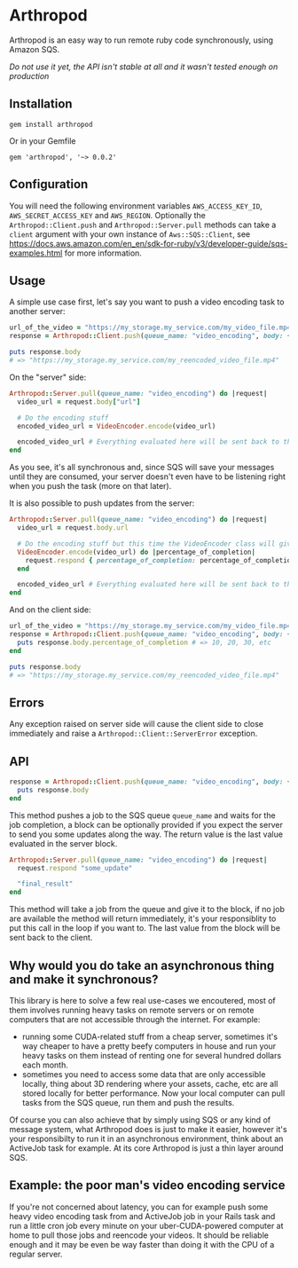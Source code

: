 # Arthropod

Arthropod is an easy way to run remote ruby code synchronously, using Amazon SQS.

*Do not use it yet, the API isn't stable at all and it wasn't tested enough on production*

## Installation

```
gem install arthropod
```

Or in your Gemfile

```
gem 'arthropod', '~> 0.0.2'
```

## Configuration

You will need the following environment variables `AWS_ACCESS_KEY_ID`, `AWS_SECRET_ACCESS_KEY` and `AWS_REGION`. Optionally the `Arthropod::Client.push` and `Arthropod::Server.pull`  methods can take a `client` argument with your own instance of `Aws::SQS::Client`, see https://docs.aws.amazon.com/en_en/sdk-for-ruby/v3/developer-guide/sqs-examples.html for more information.

## Usage

A simple use case first, let's say you want to push a video encoding task to another server:

```ruby
url_of_the_video = "https://my_storage.my_service.com/my_video_file.mp4"
response = Arthropod::Client.push(queue_name: "video_encoding", body: { url: url_of_the_video })

puts response.body
# => "https://my_storage.my_service.com/my_reencoded_video_file.mp4"
```

On the "server" side:

```ruby
Arthropod::Server.pull(queue_name: "video_encoding") do |request|
  video_url = request.body["url"]

  # Do the encoding stuff
  encoded_video_url = VideoEncoder.encode(video_url)

  encoded_video_url # Everything evaluated here will be sent back to the client
end
```

As you see, it's all synchronous and, since SQS will save your messages until they are consumed, your server doesn't even have to be listening right when you push the task (more on that later).

It is also possible to push updates from the server:

```ruby
Arthropod::Server.pull(queue_name: "video_encoding") do |request|
  video_url = request.body.url

  # Do the encoding stuff but this time the VideoEncoder class will give you a percentage of completion
  VideoEncoder.encode(video_url) do |percentage_of_completion|
    request.respond { percentage_of_completion: percentage_of_completion }
  end

  encoded_video_url # Everything evaluated here will be sent back to the client
end
```

And on the client side:

```ruby
url_of_the_video = "https://my_storage.my_service.com/my_video_file.mp4"
response = Arthropod::Client.push(queue_name: "video_encoding", body: { url: url_of_the_video }) do |response|
  puts response.body.percentage_of_completion # => 10, 20, 30, etc
end

puts response.body
# => "https://my_storage.my_service.com/my_reencoded_video_file.mp4"
```

## Errors

Any exception raised on server side will cause the client side to close immediately and raise a `Arthropod::Client::ServerError` exception.

## API

```ruby
response = Arthropod::Client.push(queue_name: "video_encoding", body: { url: url_of_the_video }) do |response|
  puts response.body
end
```

This method pushes a job to the SQS queue `queue_name` and waits for the job completion, a block can be optionally provided if you expect the server to send you some updates along the way. The return value is the last value evaluated in the server block.

```ruby
Arthropod::Server.pull(queue_name: "video_encoding") do |request|
  request.respond "some_update"

  "final_result"
end
```

This method will take a job from the queue and give it to the block, if no job are available the method will return immediately, it's your responsiblity to put this call in the loop if you want to. The last value from the block will be sent back to the client.

## Why would you do take an asynchronous thing and make it synchronous?

This library is here to solve a few real use-cases we encoutered, most of them involves running heavy tasks on remote servers or on remote computers that are not accessible through the internet. For example:

* running some CUDA-related stuff from a cheap server, sometimes it's way cheaper to have a pretty beefy computers in house and run your heavy tasks on them instead of renting one for several hundred dollars each month.
* sometimes you need to access some data that are only accessible locally, thing about 3D rendering where your assets, cache, etc are all stored locally for better performance. Now your local computer can pull tasks from the SQS queue, run them and push the results.

Of course you can also achieve that by simply using SQS or any kind of message system, what Arthropod does is just to make it easier, however it's your responsibilty to run it in an asynchronous environment, think about an ActiveJob task for example. At its core Arthropod is just a thin layer around SQS.

## Example: the poor man's video encoding service

If you're not concerned about latency, you can for example push some heavy video encoding task from and ActiveJob job in your Rails task and run a little cron job every minute on your uber-CUDA-powered computer at home to pull those jobs and reencode your videos. It should be reliable enough and it may be even be way faster than doing it with the CPU of a regular server.
